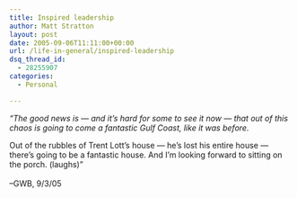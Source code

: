 ```yaml
---
title: Inspired leadership
author: Matt Stratton
layout: post
date: 2005-09-06T11:11:00+00:00
url: /life-in-general/inspired-leadership
dsq_thread_id:
  - 28255907
categories:
  - Personal

---
```

<span class="postbody"><span style="font-style:italic;">&#8220;The good news is &#8212; and it&#8217;s hard for some to see it now &#8212; that out of this chaos is going to come a fantastic Gulf Coast, like it was before.</p> 

<p>
  Out of the rubbles of Trent Lott&#8217;s house &#8212; he&#8217;s lost his entire house &#8212; there&#8217;s going to be a fantastic house. And I&#8217;m looking forward to sitting on the porch. (laughs)&#8221;<br /> </span><br /> &#8211;GWB, 9/3/05</span>
</p>